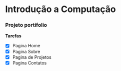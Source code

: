 # Introdução a Computação
### Projeto portifolio
**Tarefas**
- [X] Pagina Home
- [X] Pagina Sobre
- [X] Pagina de Projetos
- [X] Pagina Contatos
